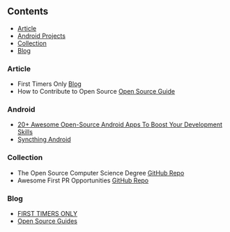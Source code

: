 ## Contents

* [Article](#article)
* [Android Projects](#android-projects)
* [Collection](#collection)
* [Blog](#blog)

### Article

* First Timers Only [Blog](https://kentcdodds.com/blog/first-timers-only)
* How to Contribute to Open Source [Open Source Guide](https://opensource.guide/how-to-contribute/)

### Android

* [20+ Awesome Open-Source Android Apps To Boost Your Development Skills](https://blog.aritraroy.in/20-awesome-open-source-android-apps-to-boost-your-development-skills-b62832cf0fa4)
* [Syncthing Android](https://github.com/syncthing/syncthing-android/blob/master/CONTRIBUTING.md)

### Collection
* The Open Source Computer Science Degree [GitHub Repo](https://github.com/ForrestKnight/open-source-cs)
* Awesome First PR Opportunities [GitHub Repo](https://github.com/MunGell/awesome-for-beginners)

### Blog
* [FIRST TIMERS ONLY](https://www.firsttimersonly.com/)
* [Open Source Guides](https://opensource.guide/)
